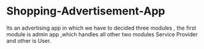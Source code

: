 # Shopping-Advertisement-App
Its an advertising app in which we have to decided three modules , the first module is admin app ,which handles all other two modules Service Provider and other is User.   
